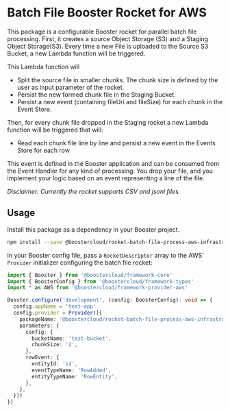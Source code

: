 # Batch File Booster Rocket for AWS

This package is a configurable Booster rocket for parallel batch file processing.
First, it creates a source Object Storage (S3) and a Staging Object Storage(S3).
Every time a new File is uploaded to the Source S3 Bucket, a new Lambda function will be triggered.

This Lambda function will

- Split the source file in smaller chunks. The chunk size is defined by the user as input parameter of the rocket.
- Persist the new formed chunk file in the Staging Bucket.
- Persist a new event (containing fileUri and fileSize) for each chunk in the Event Store.

Then, for every chunk file dropped in the Staging rocket a new Lambda function will be triggered that will:

- Read each chunk file line by line and persist a new event in the Events Store for each row

This event is defined in the Booster application and can be consumed from the Event Handler for any kind of processing.
You drop your file, and you implement your logic based on an event representing a line of the file.

*Disclaimer: Currently the rocket supports CSV and jsonl files.* 
## Usage

Install this package as a dependency in your Booster project.

```sh
npm install --save @boostercloud/rocket-batch-file-process-aws-infrastructure
```

In your Booster config file, pass a `RocketDescriptor` array to the AWS' `Provider` initializer configuring the batch file rocket:

```typescript
import { Booster } from '@boostercloud/framework-core'
import { BoosterConfig } from '@boostercloud/framework-types'
import * as AWS from '@boostercloud/framework-provider-aws'

Booster.configure('development', (config: BoosterConfig): void => {
  config.appName = 'test-app'
  config.provider = Provider([{
    packageName: '@boostercloud/rocket-batch-file-process-aws-infrastructure', 
    parameters: {
      config: {
        bucketName: 'test-bucket',
        chunkSize: '2',
      },
      rowEvent: {
        entityId: 'id',
        eventTypeName: 'RowAdded',
        entityTypeName: 'RowEntity',
      },
    },
  }])
})
```
